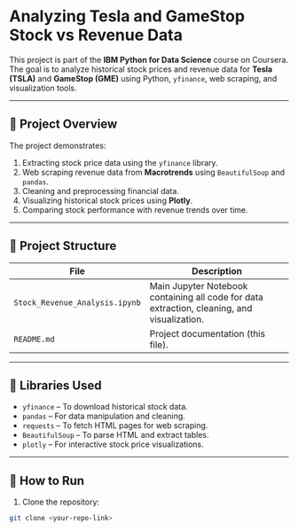 # Analyzing Tesla and GameStop Stock vs Revenue Data

This project is part of the **IBM Python for Data Science** course on Coursera. The goal is to analyze historical stock prices and revenue data for **Tesla (TSLA)** and **GameStop (GME)** using Python, `yfinance`, web scraping, and visualization tools.  

---

## 📝 Project Overview

The project demonstrates:

1. Extracting stock price data using the `yfinance` library.
2. Web scraping revenue data from **Macrotrends** using `BeautifulSoup` and `pandas`.
3. Cleaning and preprocessing financial data.
4. Visualizing historical stock prices using **Plotly**.
5. Comparing stock performance with revenue trends over time.

---

## 📂 Project Structure

| File | Description |
|------|-------------|
| `Stock_Revenue_Analysis.ipynb` | Main Jupyter Notebook containing all code for data extraction, cleaning, and visualization. |
| `README.md` | Project documentation (this file). |

---

## 🔧 Libraries Used

- `yfinance` – To download historical stock data.
- `pandas` – For data manipulation and cleaning.
- `requests` – To fetch HTML pages for web scraping.
- `BeautifulSoup` – To parse HTML and extract tables.
- `plotly` – For interactive stock price visualizations.

---

## 🏃 How to Run

1. Clone the repository:
```bash
git clone <your-repo-link>
